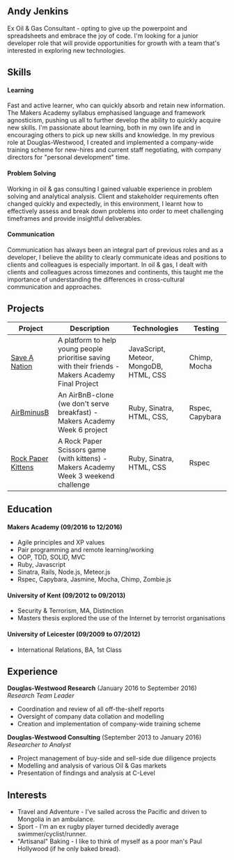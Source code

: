 ## Andy Jenkins

Ex Oil & Gas Consultant - opting to give up the powerpoint and spreadsheets and embrace the joy of code. I'm looking for a junior developer role that will provide opportunities for growth with a team that's interested in exploring new technologies.   

## Skills
#### Learning 
Fast and active learner, who can quickly absorb and retain new information. The Makers Academy syllabus emphasised language and framework agnosticism, pushing us all to further develop the ability to quickly acquire new skills.
I'm passionate about learning, both in my own life and in encouraging others to pick up new skills and knowledge. In my previous role at Douglas-Westwood, I created and implemented a company-wide training scheme for new-hires and current staff negotiating, with company directors for "personal development" time.  
#### Problem Solving
Working in oil & gas consulting I gained valuable experience in problem solving and analytical analysis. Client and stakeholder requirements often changed quickly and expectedly, in this environment, I learnt how to effectively assess and break down problems into order to meet challenging timeframes and provide insightful deliverables. 
#### Communication
Communication has always been an integral part of previous roles and as a developer, I believe the ability to clearly communicate ideas and positions to clients and colleagues is especially important.
In oil & gas, I dealt with clients and colleagues across timezones and continents, this taught me the importance of understanding the differences in cross-cultural communication and approaches.      

## Projects
Project | Description | Technologies | Testing
------------- | ----------- | ------------ | -------
[Save A Nation](https://github.com/andygjenkins/saveanation) | A platform to help young people prioritise saving with their friends - Makers Academy Final Project | JavaScript, Meteor, MongoDB, HTML, CSS | Chimp, Mocha
[AirBminusB](https://github.com/andygjenkins/Airbminusb) | An AirBnB-clone (we don't serve breakfast) - Makers Academy Week 6 project | Ruby, Sinatra, HTML, CSS, | Rspec, Capybara 
[Rock Paper Kittens](https://github.com/andygjenkins/rps-challenge) | A Rock Paper Scissors game (with kittens) - Makers Academy Week 3 weekend challenge | Ruby, Sinatra, HTML, CSS | Rspec 


## Education
#### Makers Academy (09/2016 to 12/2016)
- Agile principles and XP values
- Pair programming and remote learning/working
- OOP, TDD, SOLID, MVC
- Ruby, Javascript
- Sinatra, Rails, Node.js, Meteor.js
- Rspec, Capybara, Jasmine, Mocha, Chimp, Zombie.js

#### University of Kent (09/2012 to 09/2013)
- Security & Terrorism, MA, Distinction
- Masters thesis explored the use of the Internet by terrorist organisations
#### University of Leicester (09/2009 to 07/2012)
- International Relations, BA, 1st Class
## Experience
**Douglas-Westwood Research** (January 2016 to September 2016)    
*Research Team Leader*  
- Coordination and review of all off-the-shelf reports
- Oversight of company data collation and modelling  
- Creation and implementation of company-wide training scheme

**Douglas-Westwood Consulting** (September 2013 to January 2016)    
*Researcher to Analyst*  
- Project management of buy-side and sell-side due diligence projects
- Modelling and analysis of various Oil & Gas markets
- Presentation of findings and analysis at C-Level

## Interests
- Travel and Adventure - I've sailed across the Pacific and driven to Mongolia in an ambulance.
- Sport - I'm an ex rugby player turned decidedly average swimmer/cyclist/runner.
- "Artisanal" Baking - I like to think of myself as a poor man's Paul Hollywood (if he only baked bread).
